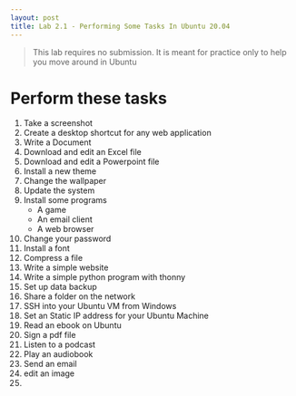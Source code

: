 ```yaml
---
layout: post
title: Lab 2.1 - Performing Some Tasks In Ubuntu 20.04
---
```


> This lab requires no submission. It is meant for practice only to help you move around in Ubuntu

# Perform these tasks
1. Take a screenshot
2. Create a desktop shortcut for any web application
3. Write a Document
4. Download and edit an Excel file
5. Download and edit a Powerpoint file
6. Install a new theme
7. Change the wallpaper
8. Update the system
9. Install some programs
   - A game
   - An email client
   - A web browser
10. Change your password 
11. Install a font
12. Compress a file
13. Write a simple website
14. Write a simple python program with thonny
15. Set up data backup
16. Share a folder on the network
17. SSH into your Ubuntu VM from Windows
18. Set an Static IP address for your Ubuntu Machine
19. Read an ebook on Ubuntu
20. Sign a pdf file
21. Listen to a podcast
22. Play an audiobook
23. Send an email
24. edit an image
25. 
